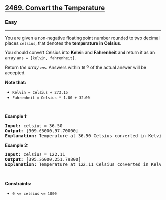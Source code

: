 <h2><a href="https://leetcode.com/problems/convert-the-temperature/">2469. Convert the Temperature</a></h2><h3>Easy</h3><hr><div><p>You are given a non-negative floating point number rounded to two decimal places <code data-copier-init="true">celsius</code>, that denotes the <strong>temperature in Celsius</strong>.</p>

<p>You should convert Celsius into <strong>Kelvin</strong> and <strong>Fahrenheit</strong> and return it as an array <code data-copier-init="true">ans = [kelvin, fahrenheit]</code>.</p>

<p>Return <em>the array <code data-copier-init="true">ans</code>. </em>Answers within <code data-copier-init="true">10<sup>-5</sup></code> of the actual answer will be accepted.</p>

<p><strong>Note that:</strong></p>

<ul>
	<li><code data-copier-init="true">Kelvin = Celsius + 273.15</code></li>
	<li><code data-copier-init="true">Fahrenheit = Celsius * 1.80 + 32.00</code></li>
</ul>

<p>&nbsp;</p>
<p><strong class="example">Example 1:</strong></p>

<pre data-copier-init="true"><strong>Input:</strong> celsius = 36.50
<strong>Output:</strong> [309.65000,97.70000]
<strong>Explanation:</strong> Temperature at 36.50 Celsius converted in Kelvin is 309.65 and converted in Fahrenheit is 97.70.
</pre>

<p><strong class="example">Example 2:</strong></p>

<pre data-copier-init="true"><strong>Input:</strong> celsius = 122.11
<strong>Output:</strong> [395.26000,251.79800]
<strong>Explanation:</strong> Temperature at 122.11 Celsius converted in Kelvin is 395.26 and converted in Fahrenheit is 251.798.
</pre>

<p>&nbsp;</p>
<p><strong>Constraints:</strong></p>

<ul>
	<li><code data-copier-init="true">0 &lt;= celsius &lt;= 1000</code></li>
</ul>
</div>